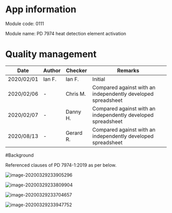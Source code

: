 # App information

Module code: 0111

Module name: PD 7974 heat detection element activation

# Quality management

| Date       | Author | Checker   | Remarks                                                      |
| ---------- | ------ | --------- | ------------------------------------------------------------ |
| 2020/02/01 | Ian F. | Ian F.    | Initial                                                      |
| 2020/02/06 | -      | Chris M.  | Compared against with an independently developed spreadsheet |
| 2020/02/07 | -      | Danny H.  | Compared against with an independently developed spreadsheet |
| 2020/08/13 | -      | Gerard R. | Compared against with an independently developed spreadsheet |

#Background

Referenced clauses of PD 7974-1:2019 as per below.

![image-20200329233905296](0111.assets/image-20200329233905296.png)

![image-20200329233809904](0111.assets/image-20200329233809904.png)

![image-20200329233704657](0111.assets/image-20200329233704657.png)

![image-20200329233947752](0111.assets/image-20200329233947752.png)